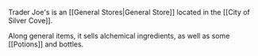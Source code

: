 Trader Joe's is an [[General Stores|General Store]] located in the [[City of Silver Cove]].

Along general items, it sells alchemical ingredients, as well as some [[Potions]] and bottles.